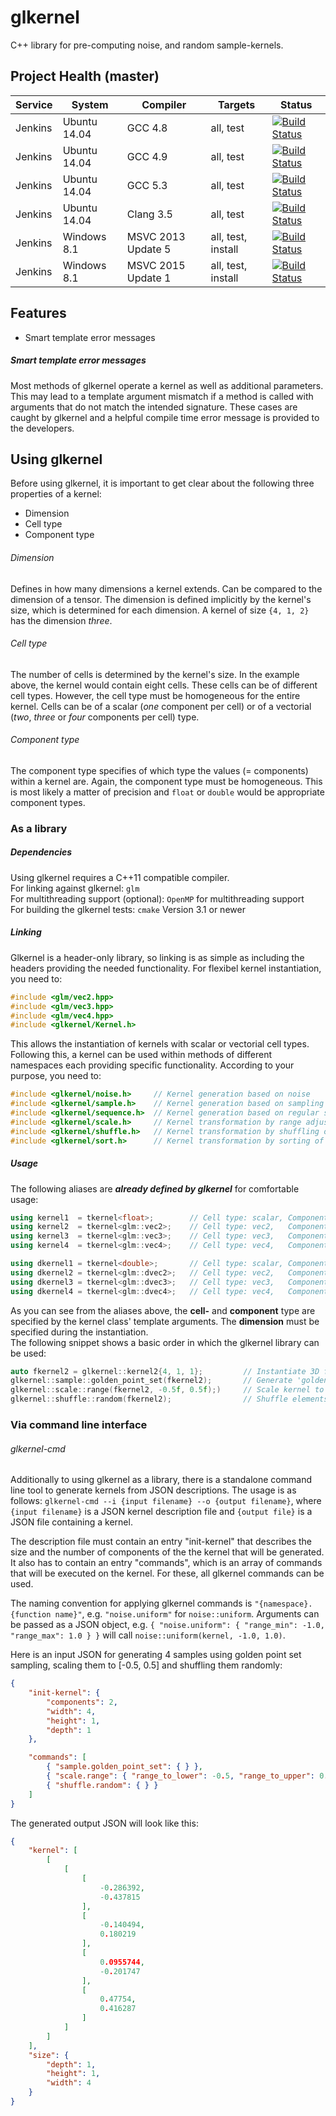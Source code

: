 # glkernel
C++ library for pre-computing noise, and random sample-kernels.

## Project Health (master)

| Service | System | Compiler | Targets | Status |
| ------- | ------ | -------- | ------- | ------ |
| Jenkins | Ubuntu 14.04 | GCC 4.8 | all, test | [![Build Status](http://jenkins.hpi3d.de/buildStatus/icon?job=glkernel-linux-gcc4.8)](http://jenkins.hpi3d.de/job/glkernel-linux-gcc4.8)|
| Jenkins | Ubuntu 14.04 | GCC 4.9 | all, test | [![Build Status](http://jenkins.hpi3d.de/buildStatus/icon?job=glkernel-linux-gcc4.9)](http://jenkins.hpi3d.de/job/glkernel-linux-gcc4.9)|
| Jenkins | Ubuntu 14.04 | GCC 5.3 | all, test | [![Build Status](http://jenkins.hpi3d.de/buildStatus/icon?job=glkernel-linux-gcc5.3)](http://jenkins.hpi3d.de/job/glkernel-linux-gcc5.3)|
| Jenkins | Ubuntu 14.04 | Clang 3.5 | all, test | [![Build Status](http://jenkins.hpi3d.de/buildStatus/icon?job=glkernel-linux-clang3.5)](http://jenkins.hpi3d.de/job/glkernel-linux-clang3.5) |
| Jenkins | Windows 8.1 | MSVC 2013 Update 5 | all, test, install | [![Build Status](http://jenkins.hpi3d.de/buildStatus/icon?job=glkernel-windows-msvc2013)](http://jenkins.hpi3d.de/job/glkernel-windows-msvc2013) |
| Jenkins | Windows 8.1 | MSVC 2015 Update 1 | all, test, install | [![Build Status](http://jenkins.hpi3d.de/buildStatus/icon?job=glkernel-windows-msvc2015)](http://jenkins.hpi3d.de/job/glkernel-windows-msvc2015) |

## Features

* Smart template error messages

##### Smart template error messages

Most methods of glkernel operate a kernel as well as additional parameters. This may lead to a template argument mismatch if a method is called with arguments that do not match the intended signature.
These cases are caught by glkernel and a helpful compile time error message is provided to the developers.

## Using glkernel

Before using glkernel, it is important to get clear about the following three properties of a kernel:
* Dimension
* Cell type
* Component type

###### Dimension
Defines in how many dimensions a kernel extends. Can be compared to the dimension of a tensor.
The dimension is defined implicitly by the kernel's size, which is determined for each dimension.
A kernel of size `{4, 1, 2}` has the dimension _three_.

###### Cell type
The number of cells is determined by the kernel's size. In the example above, the kernel would contain eight cells. These cells can be of different cell types. However, the cell type must be homogeneous for the entire kernel. Cells can be of a scalar (_one_ component per cell) or of a vectorial (_two_, _three_ or _four_ components per cell) type.

###### Component type
The component type specifies of which type the values (= components) within a kernel are. Again, the component type must be homogeneous. This is most likely a matter of precision and `float` or `double` would be appropriate component types.


### As a library

##### Dependencies

Using glkernel requires a C++11 compatible compiler.  
For linking against glkernel: `glm`  
For multithreading support (optional): `OpenMP` for multithreading support  
For building the glkernel tests: `cmake` Version 3.1 or newer  

##### Linking

Glkernel is a header-only library, so linking is as simple as including the headers providing the needed functionality.
For flexibel kernel instantiation, you need to:
```cpp
#include <glm/vec2.hpp>
#include <glm/vec3.hpp>
#include <glm/vec4.hpp>
#include <glkernel/Kernel.h>
```
This allows the instantiation of kernels with scalar or vectorial cell types. Following this, a kernel can be used within methods of different namespaces each providing specific functionality. According to your purpose, you need to:
```cpp
#include <glkernel/noise.h>     // Kernel generation based on noise
#include <glkernel/sample.h>    // Kernel generation based on sampling
#include <glkernel/sequence.h>  // Kernel generation based on regular sequences
#include <glkernel/scale.h>     // Kernel transformation by range adjustments
#include <glkernel/shuffle.h>   // Kernel transformation by shuffling of elements
#include <glkernel/sort.h>      // Kernel transformation by sorting of elements
```


##### Usage
The following aliases are ___already defined by glkernel___ for comfortable usage:
```cpp
using kernel1  = tkernel<float>;        // Cell type: scalar, Component type: float
using kernel2  = tkernel<glm::vec2>;    // Cell type: vec2,   Component type: float
using kernel3  = tkernel<glm::vec3>;    // Cell type: vec3,   Component type: float
using kernel4  = tkernel<glm::vec4>;    // Cell type: vec4,   Component type: float

using dkernel1 = tkernel<double>;       // Cell type: scalar, Component type: double
using dkernel2 = tkernel<glm::dvec2>;   // Cell type: vec2,   Component type: double
using dkernel3 = tkernel<glm::dvec3>;   // Cell type: vec3,   Component type: double
using dkernel4 = tkernel<glm::dvec4>;   // Cell type: vec4,   Component type: double
```
As you can see from the aliases above, the __cell-__ and __component__ type are specified by the kernel class' template arguments. The __dimension__ must be specified during the instantiation.  
The following snippet shows a basic order in which the glkernel library can be used:

```cpp
auto fkernel2 = glkernel::kernel2{4, 1, 1};         // Instantiate 3D float kernel with two components per cell
glkernel::sample::golden_point_set(fkernel2);       // Generate 'golden point set'
glkernel::scale::range(fkernel2, -0.5f, 0.5f);)     // Scale kernel to [-0.5, 0.5] in each dimension
glkernel::shuffle::random(fkernel2);                // Shuffle elements randomly
```




### Via command line interface
###### glkernel-cmd

Additionally to using glkernel as a library, there is a standalone command line tool to generate kernels from JSON descriptions.
The usage is as follows: ```glkernel-cmd --i {input filename} --o {output filename}```, where ```{input filename}``` is a JSON kernel description file and ```{output file}``` is a JSON file containing a kernel.

The description file must contain an entry "init-kernel" that describes the size and the number of components of the the kernel that will be generated.
It also has to contain an entry "commands", which is an array of commands that will be executed on the kernel.
For these, all glkernel commands can be used.

The naming convention for applying glkernel commands is ```"{namespace}.{function name}"```, e.g. ```"noise.uniform"``` for ```noise::uniform```.
Arguments can be passed as a JSON object, e.g. ```{ "noise.uniform": { "range_min": -1.0, "range_max": 1.0 } }``` will call ```noise::uniform(kernel, -1.0, 1.0)```.

Here is an input JSON for generating 4 samples using golden point set sampling, scaling them to [-0.5, 0.5] and shuffling them randomly:
```json
{
    "init-kernel": {
        "components": 2,
        "width": 4,
        "height": 1,
        "depth": 1
    },

    "commands": [
        { "sample.golden_point_set": { } },
        { "scale.range": { "range_to_lower": -0.5, "range_to_upper": 0.5 } },
        { "shuffle.random": { } }
    ]
}
```

The generated output JSON will look like this:
```json
{
    "kernel": [
        [
            [
                [
                    -0.286392,
                    -0.437815
                ],
                [
                    -0.140494,
                    0.180219
                ],
                [
                    0.0955744,
                    -0.201747
                ],
                [
                    0.47754,
                    0.416287
                ]
            ]
        ]
    ],
    "size": {
        "depth": 1,
        "height": 1,
        "width": 4
    }
}

```
